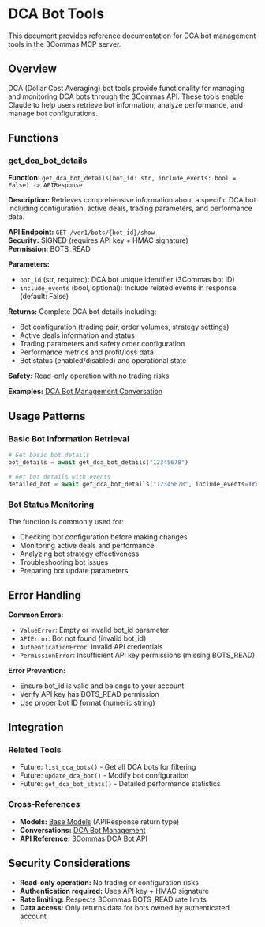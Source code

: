 # DCA Bot Tools

This document provides reference documentation for DCA bot management tools in the 3Commas MCP server.

## Overview

DCA (Dollar Cost Averaging) bot tools provide functionality for managing and monitoring DCA bots through the 3Commas API. These tools enable Claude to help users retrieve bot information, analyze performance, and manage bot configurations.

## Functions

### get_dca_bot_details

**Function:** `get_dca_bot_details(bot_id: str, include_events: bool = False) -> APIResponse`

**Description:** Retrieves comprehensive information about a specific DCA bot including configuration, active deals, trading parameters, and performance data.

**API Endpoint:** `GET /ver1/bots/{bot_id}/show`  
**Security:** SIGNED (requires API key + HMAC signature)  
**Permission:** BOTS_READ

**Parameters:**
- `bot_id` (str, required): DCA bot unique identifier (3Commas bot ID)
- `include_events` (bool, optional): Include related events in response (default: False)

**Returns:** Complete DCA bot details including:
- Bot configuration (trading pair, order volumes, strategy settings)
- Active deals information and status
- Trading parameters and safety order configuration
- Performance metrics and profit/loss data
- Bot status (enabled/disabled) and operational state

**Safety:** Read-only operation with no trading risks

**Examples:** [DCA Bot Management Conversation](../conversations/dca-bot-management-conversation.md#retrieving-bot-details)

## Usage Patterns

### Basic Bot Information Retrieval
```python
# Get basic bot details
bot_details = await get_dca_bot_details("12345678")

# Get bot details with events
detailed_bot = await get_dca_bot_details("12345678", include_events=True)
```

### Bot Status Monitoring
The function is commonly used for:
- Checking bot configuration before making changes
- Monitoring active deals and performance
- Analyzing bot strategy effectiveness
- Troubleshooting bot issues
- Preparing bot update parameters

## Error Handling

**Common Errors:**
- `ValueError`: Empty or invalid bot_id parameter
- `APIError`: Bot not found (invalid bot_id)
- `AuthenticationError`: Invalid API credentials
- `PermissionError`: Insufficient API key permissions (missing BOTS_READ)

**Error Prevention:**
- Ensure bot_id is valid and belongs to your account
- Verify API key has BOTS_READ permission
- Use proper bot ID format (numeric string)

## Integration

### Related Tools
- Future: `list_dca_bots()` - Get all DCA bots for filtering
- Future: `update_dca_bot()` - Modify bot configuration
- Future: `get_dca_bot_stats()` - Detailed performance statistics

### Cross-References
- **Models:** [Base Models](../models/base.md#apiresponse) (APIResponse return type)
- **Conversations:** [DCA Bot Management](../conversations/dca-bot-management-conversation.md)
- **API Reference:** [3Commas DCA Bot API](https://developers.3commas.io/dca-bot/get-dca-bot)

## Security Considerations

- **Read-only operation:** No trading or configuration risks
- **Authentication required:** Uses API key + HMAC signature
- **Rate limiting:** Respects 3Commas BOTS_READ rate limits
- **Data access:** Only returns data for bots owned by authenticated account